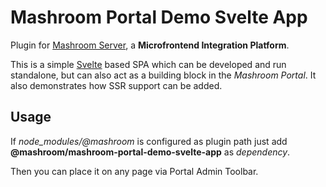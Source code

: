 
# Mashroom Portal Demo Svelte App

Plugin for [Mashroom Server](https://www.mashroom-server.com), a **Microfrontend Integration Platform**.

This is a simple [Svelte](https://svelte.dev) based SPA which can be developed and run standalone, but can also
act as a building block in the _Mashroom Portal_.
It also demonstrates how SSR support can be added.

## Usage

If *node_modules/@mashroom* is configured as plugin path just add **@mashroom/mashroom-portal-demo-svelte-app** as *dependency*.

Then you can place it on any page via Portal Admin Toolbar.
